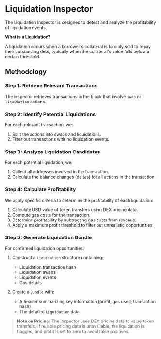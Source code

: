 # Liquidation Inspector

The Liquidation Inspector is designed to detect and analyze the profitability of liquidation events.

**What is a Liquidation?**

A liquidation occurs when a borrower's collateral is forcibly sold to repay their outstanding debt, typically when the collateral's value falls below a certain threshold.

## Methodology

### Step 1: Retrieve Relevant Transactions

The inspector retrieves transactions in the block that involve `swap` or `liquidation` actions.

### Step 2: Identify Potential Liquidations

For each relevant transaction, we:

1. Split the actions into swaps and liquidations.
2. Filter out transactions with no liquidation events.

### Step 3: Analyze Liquidation Candidates

For each potential liquidation, we:

1. Collect all addresses involved in the transaction.
2. Calculate the balance changes (deltas) for all actions in the transaction.

### Step 4: Calculate Profitability

We apply specific criteria to determine the profitability of each liquidation:

1. Calculate USD value of token transfers using DEX pricing data.
2. Compute gas costs for the transaction.
3. Determine profitability by subtracting gas costs from revenue.
4. Apply a maximum profit threshold to filter out unrealistic opportunities.

### Step 5: Generate Liquidation Bundle

For confirmed liquidation opportunities:

1. Construct a `Liquidation` structure containing:

   - Liquidation transaction hash
   - Liquidation swaps
   - Liquidation events
   - Gas details

2. Create a `Bundle` with:
   - A header summarizing key information (profit, gas used, transaction hash)
   - The detailed `Liquidation` data

> **Note on Pricing:**
> The inspector uses DEX pricing data to value token transfers. If reliable pricing data is unavailable, the liquidation is flagged, and profit is set to zero to avoid false positives.
